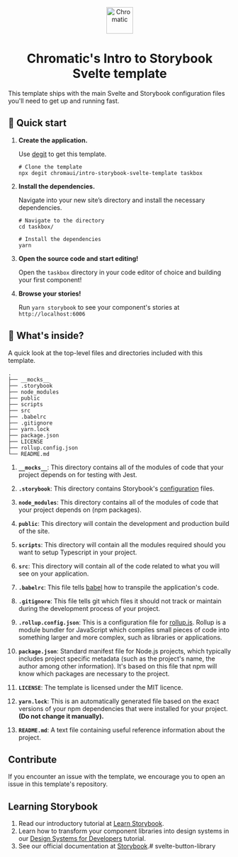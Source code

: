 
<p align="center">
  <a href="https://www.chromatic.com/">
    <img alt="Chromatic" src="https://avatars2.githubusercontent.com/u/24584319?s=200&v=4" width="60" />
  </a>
</p>

<h1 align="center">
  Chromatic's Intro to Storybook Svelte template
</h1>

 This template ships with the main Svelte and Storybook configuration files you'll need to get up and running fast.

## 🚅 Quick start

1.  **Create the application.**

    Use [degit](https://github.com/Rich-Harris/degit) to get this template.

    ```shell
    # Clone the template
    npx degit chromaui/intro-storybook-svelte-template taskbox
    ```

1.  **Install the dependencies.**

    Navigate into your new site’s directory and install the necessary dependencies.

    ```shell
    # Navigate to the directory
    cd taskbox/

    # Install the dependencies
    yarn
    ```

1.  **Open the source code and start editing!**

    Open the `taskbox` directory in your code editor of choice and building your first component!

1.  **Browse your stories!**

    Run `yarn storybook` to see your component's stories at `http://localhost:6006`

## 🔎 What's inside?

A quick look at the top-level files and directories included with this template.

    .
    ├── __mocks__
    ├── .storybook
    ├── node_modules
    ├── public
    ├── scripts
    ├── src
    ├── .babelrc
    ├── .gitignore
    ├── yarn.lock
    ├── package.json
    ├── LICENSE
    ├── rollup.config.json
    └── README.md

1.  **`__mocks__`**: This directory contains all of the modules of code that your project depends on for testing with Jest.

2.  **`.storybook`**: This directory contains Storybook's [configuration](https://storybook.js.org/docs/react/configure/overview) files.

3.  **`node_modules`**: This directory contains all of the modules of code that your project depends on (npm packages).

4.  **`public`**: This directory will contain the development and production build of the site.

5.  **`scripts`**: This directory will contain all the modules required should you want to setup Typescript in your project.

6.  **`src`**: This directory will contain all of the code related to what you will see on your application.

7.  **`.babelrc`**: This file tells [babel](https://babeljs.io/) how to transpile the application's code.

8.  **`.gitignore`**: This file tells git which files it should not track or maintain during the development process of your project.

9.  **`.rollup.config.json`**: This is a configuration file for [rollup.js](https://rollupjs.org/guide/en/). Rollup is a module bundler for JavaScript which compiles small pieces of code into something larger and more complex, such as libraries or applications.

10. **`package.json`**: Standard manifest file for Node.js projects, which typically includes project specific metadata (such as the project's name, the author among other information). It's based on this file that npm will know which packages are necessary to the project.

11. **`LICENSE`**: The template is licensed under the MIT licence.

12. **`yarn.lock`**: This is an automatically generated file based on the exact versions of your npm dependencies that were installed for your project. **(Do not change it manually).**

13. **`README.md`**: A text file containing useful reference information about the project.


## Contribute

If you encounter an issue with the template, we encourage you to open an issue in this template's repository.

## Learning Storybook

1. Read our introductory tutorial at [Learn Storybook](https://storybook.js.org/tutorials/intro-to-storybook/svelte/en/get-started/).
2. Learn how to transform your component libraries into design systems in our [Design Systems for Developers](https://storybook.js.org/tutorials/design-systems-for-developers/) tutorial.
2. See our official documentation at [Storybook](https://storybook.js.org/).# svelte-button-library
